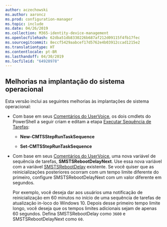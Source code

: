 ```yaml
---
author: aczechowski
ms.author: aaroncz
ms.prod: configuration-manager
ms.topic: include
ms.date: 04/26/2019
ms.collection: M365-identity-device-management
ms.openlocfilehash: 62dba51db8330226b687af212d09115f4fb17fec
ms.sourcegitcommit: 8eccf5429aabcef17d5762e4b03912ccad1215e2
ms.translationtype: HT
ms.contentlocale: pt-BR
ms.lasthandoff: 04/30/2019
ms.locfileid: "64928978"
---
```

## <a name="bkmk_osd"></a> Melhorias na implantação do sistema operacional
<!--2839943,4447680-->

Esta versão inclui as seguintes melhorias às implantações de sistema operacional:

- Com base em seus [Comentários do UserVoice](http://configurationmanager.uservoice.com/forums/300492-ideas/suggestions/36448339-powershell-cmdlet-for-modifying-nested-task-sequen), os dois cmdlets do PowerShell a seguir criam e editam a etapa [Executar Sequência de Tarefas](/sccm/osd/understand/task-sequence-steps#child-task-sequence):  

    - **New-CMTSStepRunTaskSequence**

    - **Set-CMTSStepRunTaskSequence**

- Com base em seus [Comentários do UserVoice](https://configurationmanager.uservoice.com/forums/300492-ideas/suggestions/19876177-upgrade-operating-system-task-should-be-able-to-us), uma nova variável de sequência de tarefas, **SMSTSRebootDelayNext**. Use essa nova variável com a variável [SMSTSRebootDelay](/sccm/osd/understand/task-sequence-variables#SMSTSRebootDelay) existente. Se você quiser que as reinicializações posteriores ocorram com um tempo limite diferente do primeiro, configure SMSTSRebootDelayNext com um valor diferente em segundos.

    Por exemplo, você deseja dar aos usuários uma notificação de reinicialização em 60 minutos no início de uma sequência de tarefas de atualização in-loco do Windows 10. Depois desse primeiro tempo limite longo, você deseja que os tempos limites adicionais sejam de apenas 60 segundos. Defina SMSTSRebootDelay como `3600` e SMSTSRebootDelayNext como `60`.  
